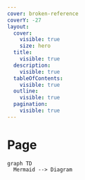 ```yaml
---
cover: broken-reference
coverY: -27
layout:
  cover:
    visible: true
    size: hero
  title:
    visible: true
  description:
    visible: true
  tableOfContents:
    visible: true
  outline:
    visible: true
  pagination:
    visible: true
---
```


# Page



```mermaid
graph TD
  Mermaid --> Diagram
```

